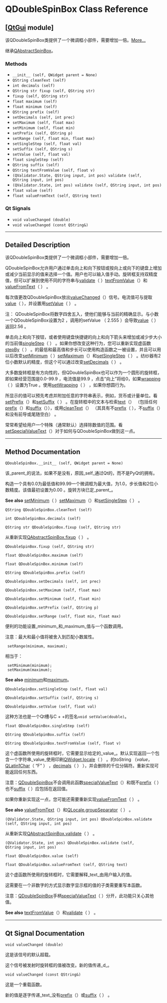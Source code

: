 # QDoubleSpinBox Class Reference

## [[QtGui](index.htm) module]

该QDoubleSpinBox类提供了一个微调框小部件，需要增加一倍。[More...](#details)

继承[QAbstractSpinBox](qabstractspinbox.html)。

### Methods

*   `__init__ (self, QWidget parent = None)`
*   `QString cleanText (self)`
*   `int decimals (self)`
*   `QString str fixup (self, QString str)`
*   `fixup (self, QString str)`
*   `float maximum (self)`
*   `float minimum (self)`
*   `QString prefix (self)`
*   `setDecimals (self, int prec)`
*   `setMaximum (self, float max)`
*   `setMinimum (self, float min)`
*   `setPrefix (self, QString p)`
*   `setRange (self, float min, float max)`
*   `setSingleStep (self, float val)`
*   `setSuffix (self, QString s)`
*   `setValue (self, float val)`
*   `float singleStep (self)`
*   `QString suffix (self)`
*   `QString textFromValue (self, float v)`
*   `(QValidator.State, QString input, int pos) validate (self, QString input, int pos)`
*   `(QValidator.State, int pos) validate (self, QString input, int pos)`
*   `float value (self)`
*   `float valueFromText (self, QString text)`

### Qt Signals

*   `void valueChanged (double)`
*   `void valueChanged (const QString&)`

* * *

## Detailed Description

该QDoubleSpinBox类提供了一个微调框小部件，需要增加一倍。

QDoubleSpinBox允许用户通过单击向上和向下按钮或按向上或向下的键盘上增加或减少当前显示的值来选择一个值。用户也可以输入值手动。旋转框支持双精度值，但可以扩展到使用不同的字符串与[validate](qdoublespinbox.html#validate)（ ）[textFromValue](qdoublespinbox.html#textFromValue)（）和[valueFromText](qdoublespinbox.html#valueFromText)（ ） 。

每次值更改QDoubleSpinBox放出[valueChanged](qdoublespinbox.html#valueChanged)（）信号。电流值可与提取[value](qdoublespinbox.html#value-prop)（ ），并设置用[setValue](qdoublespinbox.html#value-prop)（ ） 。

注： QDoubleSpinBox将数字四舍五入，使他们能够与当前的精确显示。与小数一个QDoubleSpinBox设置为2 ，调用的setValue （ 2.555 ）会导致[value](qdoublespinbox.html#value-prop)（ ）返回2.56 。

单击向上和向下按钮，或者使用键盘快捷键的向上和向下箭头来增加或减少步大小的当前值[singleStep](qdoublespinbox.html#singleStep-prop)（ ） 。如果你想改变这种行为，您可以重新实现虚函数[stepBy](qabstractspinbox.html#stepBy)（ ） 。的最低和最高值和步长可以使用构造函数之一被设置，并且可以用以后改变[setMinimum](qdoublespinbox.html#minimum-prop)（ ）[setMaximum](qdoublespinbox.html#maximum-prop)（）和[setSingleStep](qdoublespinbox.html#singleStep-prop)（ ） 。纺纱器有2位小数默认的精度，但这个可以通过改变[setDecimals](qdoublespinbox.html#decimals-prop)（ ） 。

大多数旋转框是有方向性的，但QDoubleSpinBox也可以作为一个圆形的旋转框，即如果经营范围是0.0-99.9 ，电流值是99.9 ，点击“向上”将给0，如果[wrapping](qabstractspinbox.html#wrapping-prop)（ ）设置为True 。使用[setWrapping](qabstractspinbox.html#wrapping-prop)（ ） ，如果你想圆行为。

所显示的值可以预先考虑并附加任意的字符串表示，例如，货币或计量单位。看[setPrefix](qdoublespinbox.html#prefix-prop)（）和[setSuffix](qdoublespinbox.html#suffix-prop)（ ） 。在旋转框中的文本与检索[text](qabstractspinbox.html#text-prop)（） （包括任何[prefix](qdoublespinbox.html#prefix-prop)（）和[suffix](qdoublespinbox.html#suffix-prop)（）），或用[cleanText](qdoublespinbox.html#cleanText-prop)（） （其具有不[prefix](qdoublespinbox.html#prefix-prop)（ ），不[suffix](qdoublespinbox.html#suffix-prop)（）和没有前导或尾随空白） 。

常常希望给用户一个特殊（通常默认）选择除数值的范围。看[setSpecialValueText](qabstractspinbox.html#specialValueText-prop)（）对于如何与QDoubleSpinBox做到这一点。

* * *

## Method Documentation

```
QDoubleSpinBox.__init__ (self, QWidget parent = None)
```

该_parent_的说法，如果不是没有，原因_self_通过Qt的，而不是PyQt的拥有。

构造一个具有0.0为最低值和99.99一个微调框为最大值，为1.0，步长值和2位小数精度。该值最初设置为0.00 。旋转方块已定_parent_。

**See also** [setMinimum](qdoublespinbox.html#minimum-prop)（ ）[setMaximum](qdoublespinbox.html#maximum-prop)（）和[setSingleStep](qdoublespinbox.html#singleStep-prop)（ ） 。

```
QString QDoubleSpinBox.cleanText (self)
```

```
int QDoubleSpinBox.decimals (self)
```

```
QString str QDoubleSpinBox.fixup (self, QString str)
```

从重新实现[QAbstractSpinBox.fixup](qabstractspinbox.html#fixup)（ ） 。

```
QDoubleSpinBox.fixup (self, QString str)
```

```
float QDoubleSpinBox.maximum (self)
```

```
float QDoubleSpinBox.minimum (self)
```

```
QString QDoubleSpinBox.prefix (self)
```

```
QDoubleSpinBox.setDecimals (self, int prec)
```

```
QDoubleSpinBox.setMaximum (self, float max)
```

```
QDoubleSpinBox.setMinimum (self, float min)
```

```
QDoubleSpinBox.setPrefix (self, QString p)
```

```
QDoubleSpinBox.setRange (self, float min, float max)
```

便利的功能设置_minimum_和_maximum_值与一个函数调用。

注意：最大和最小值将被舍入到匹配小数属性。

```
 setRange(minimum, maximum);

```

相当于：

```
 setMinimum(minimum);
 setMaximum(maximum);

```

**See also** [minimum](qdoublespinbox.html#minimum-prop)和[maximum](qdoublespinbox.html#maximum-prop)。

```
QDoubleSpinBox.setSingleStep (self, float val)
```

```
QDoubleSpinBox.setSuffix (self, QString s)
```

```
QDoubleSpinBox.setValue (self, float val)
```

这种方法也是一个Qt槽与C + +的签名`void setValue(double)`。

```
float QDoubleSpinBox.singleStep (self)
```

```
QString QDoubleSpinBox.suffix (self)
```

```
QString QDoubleSpinBox.textFromValue (self, float v)
```

这个虚函数所使用的旋转框时，它需要显示给定的_value_。默认实现返回一个包含一个字符串_value_使用印刷[QWidget.locale](qwidget.html#locale-prop)（ ） 。的toString （_value_，[QLatin1Char](qlatin1char.html)（ “F” ） ，[decimals](qdoublespinbox.html#decimals-prop)（ ） ），并会删除的千位分隔符。重新实现可能返回任何东西。

注意：[QDoubleSpinBox](qdoublespinbox.html)不会调用此函数[specialValueText](qabstractspinbox.html#specialValueText-prop)（）和既不[prefix](qdoublespinbox.html#prefix-prop)（ ）也不[suffix](qdoublespinbox.html#suffix-prop)（ ）应包括在返回值。

如果你重新实现这一点，您可能还需要重新实现[valueFromText](qdoublespinbox.html#valueFromText)（ ） 。

**See also** [valueFromText](qdoublespinbox.html#valueFromText)（）和[QLocale.groupSeparator](qlocale.html#groupSeparator)（ ） 。

```
(QValidator.State, QString input, int pos) QDoubleSpinBox.validate (self, QString input, int pos)
```

从重新实现[QAbstractSpinBox.validate](qabstractspinbox.html#validate)（ ） 。

```
(QValidator.State, int pos) QDoubleSpinBox.validate (self, QString input, int pos)
```

```
float QDoubleSpinBox.value (self)
```

```
float QDoubleSpinBox.valueFromText (self, QString text)
```

这个虚函数所使用的旋转框时，它需要解释_text_由用户输入的值。

这需要在一个非数字的方式显示数字显示框的值的子类需要重写本函数。

注意：[QDoubleSpinBox](qdoublespinbox.html)手柄[specialValueText](qabstractspinbox.html#specialValueText-prop)（ ）分开，此功能只关心其他值。

**See also** [textFromValue](qdoublespinbox.html#textFromValue)（）和[validate](qdoublespinbox.html#validate)（ ） 。

* * *

## Qt Signal Documentation

```
void valueChanged (double)
```

这是该信号的默认超载。

这个信号被发射时旋转框的值被改变。新的值传递_d_。

```
void valueChanged (const QString&)
```

这是一个重载函数。

新的值是逐字传递_text_没有[prefix](qdoublespinbox.html#prefix-prop)（）或[suffix](qdoublespinbox.html#suffix-prop)（ ） 。